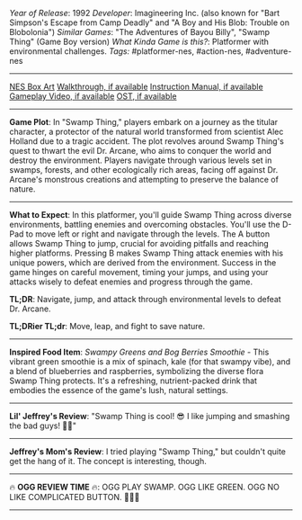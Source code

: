 *Year of Release*: 1992
*Developer*: Imagineering Inc. (also known for "Bart Simpson's Escape from Camp Deadly" and "A Boy and His Blob: Trouble on Blobolonia")
*Similar Games*: "The Adventures of Bayou Billy", "Swamp Thing" (Game Boy version)
*What Kinda Game is this?*: Platformer with environmental challenges.
*Tags:* #platformer-nes, #action-nes, #adventure-nes

---
[NES Box Art](https://www.google.com/search?tbm=isch&q=NES+Box+Art+Swamp+Thing) 
[Walkthrough, if available](https://www.google.com/search?q=Walkthrough+NES+Swamp+Thing)
[Instruction Manual, if available](https://www.google.com/search?q=NES+Instruction+Manual+Swamp+Thing)
[Gameplay Video, if available](https://www.youtube.com/results?search_query=gameplay+NES+Swamp+Thing) 
[OST, if available](https://www.youtube.com/results?search_query=gameplay+NES+Swamp+Thing+OST)

- - -
**Game Plot**: In "Swamp Thing," players embark on a journey as the titular character, a protector of the natural world transformed from scientist Alec Holland due to a tragic accident. The plot revolves around Swamp Thing's quest to thwart the evil Dr. Arcane, who aims to conquer the world and destroy the environment. Players navigate through various levels set in swamps, forests, and other ecologically rich areas, facing off against Dr. Arcane's monstrous creations and attempting to preserve the balance of nature.

- - -
**What to Expect**: In this platformer, you'll guide Swamp Thing across diverse environments, battling enemies and overcoming obstacles. You'll use the D-Pad to move left or right and navigate through the levels. The A button allows Swamp Thing to jump, crucial for avoiding pitfalls and reaching higher platforms. Pressing B makes Swamp Thing attack enemies with his unique powers, which are derived from the environment. Success in the game hinges on careful movement, timing your jumps, and using your attacks wisely to defeat enemies and progress through the game.

**TL;DR**: Navigate, jump, and attack through environmental levels to defeat Dr. Arcane.

**TL;DRier TL;dr**: Move, leap, and fight to save nature.

---
**Inspired Food Item**: *Swampy Greens and Bog Berries Smoothie* - This vibrant green smoothie is a mix of spinach, kale (for that swampy vibe), and a blend of blueberries and raspberries, symbolizing the diverse flora Swamp Thing protects. It's a refreshing, nutrient-packed drink that embodies the essence of the game's lush, natural settings.

---
**Lil' Jeffrey's Review**: "Swamp Thing is cool! 😎 I like jumping and smashing the bad guys! 🌿👾"

---
**Jeffrey's Mom's Review**: I tried playing "Swamp Thing," but couldn't quite get the hang of it. The concept is interesting, though. 

---
🔥 **OGG REVIEW TIME** 🔥: OGG PLAY SWAMP. OGG LIKE GREEN. OGG NO LIKE COMPLICATED BUTTON. 🌳👎🏼

---